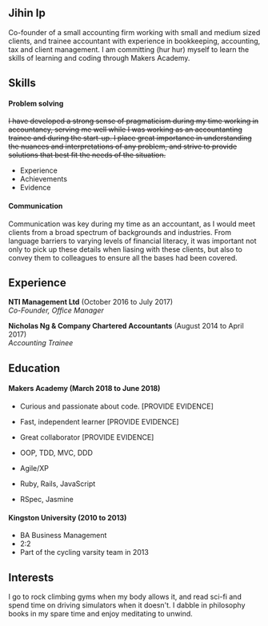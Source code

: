 ## Jihin Ip

Co-founder of a small accounting firm working with small and medium sized clients, and trainee accountant with experience in bookkeeping, accounting, tax and client management. I am committing (hur hur) myself to learn the skills of learning and coding through Makers Academy.

## Skills

#### Problem solving

~~I have developed a strong sense of pragmaticism during my time working in accountancy, serving me well while I was working as an accountanting trainee and during the start-up. I place great importance in understanding the nuances and interpretations of any problem, and strive to provide solutions that best fit the needs of the situation.~~


- Experience
- Achievements
- Evidence

#### Communication

Communication was key during my time as an accountant, as I would meet clients from a broad spectrum of backgrounds and industries. From language barriers to varying levels of financial literacy, it was important not only to pick up these details when liasing with these clients, but also to convey them to colleagues to ensure all the bases had been covered.

## Experience

**NTI Management Ltd** (October 2016 to July 2017)    
*Co-Founder, Office Manager*

**Nicholas Ng & Company Chartered Accountants** (August 2014 to April 2017)   
*Accounting Trainee* 

## Education

#### Makers Academy (March 2018 to June 2018)

- Curious and passionate about code. [PROVIDE EVIDENCE]
- Fast, independent learner [PROVIDE EVIDENCE]
- Great collaborator [PROVIDE EVIDENCE]

- OOP, TDD, MVC, DDD
- Agile/XP
- Ruby, Rails, JavaScript
- RSpec, Jasmine

#### Kingston University (2010 to 2013)

- BA Business Management
- 2:2
- Part of the cycling varsity team in 2013

## Interests

I go to rock climbing gyms when my body allows it, and read sci-fi and spend time on driving simulators when it doesn't.
I dabble in philosophy books in my spare time and enjoy meditating to unwind.
